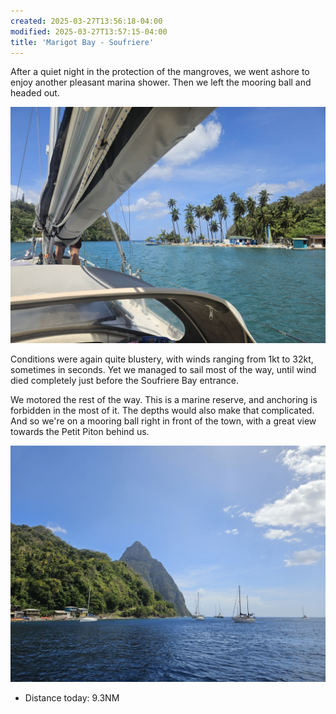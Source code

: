 ```yaml
---
created: 2025-03-27T13:56:18-04:00
modified: 2025-03-27T13:57:15-04:00
title: 'Marigot Bay - Soufriere'
---
```


After a quiet night in the protection of the mangroves, we went ashore to enjoy another pleasant marina shower. Then we left the mooring ball and headed out.

![Image](../2025/bd1a58215803510fbc3bcabcaa17829c.jpg) 

Conditions were again quite blustery, with winds ranging from 1kt to 32kt, sometimes in seconds. Yet we managed to sail most of the way, until wind died completely just before the Soufriere Bay entrance.

We motored the rest of the way. This is a marine reserve, and anchoring is forbidden in the most of it. The depths would also make that complicated. And so we're on a mooring ball right in front of the town, with a great view towards the Petit Piton behind us.

![Image](../2025/b46eca2fe43d65dd3a3f0c78bc4c1a1e.jpg) 

* Distance today: 9.3NM
